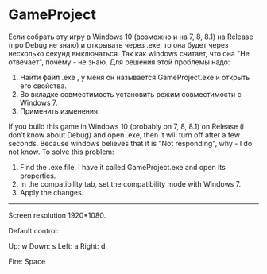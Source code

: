 # GameProject
Если собрать эту игру в Windows 10 (возможно и на 7, 8, 8.1) на Release (про Debug не знаю) и открывать через .exe, то она будет через несколько секунд выключаться. Так как windows считает, что она "Не отвечает", почему - не знаю. 
Для решения этой проблемы надо:
1) Найти файл .exe , у меня он называется GameProject.exe и открыть его свойства.
2) Во вкладке совместимость установить режим совместимости с Windows 7.
3) Применить изменения.


If you build this game in Windows 10 (probably on 7, 8, 8.1) on Release (i don’t know about Debug) and open .exe, then it will turn off after a few seconds. Because windows believes that it is "Not responding", why - I do not know.
To solve this problem:
1) Find the .exe file, I have it called GameProject.exe and open its properties.
2) In the compatibility tab, set the compatibility mode with Windows 7.
3) Apply the changes.


------------------------------------------------------------------------------------------------
Screen resolution 1920*1080.

Default control:

Up: w
Down: s
Left: a
Right: d

Fire: Space
